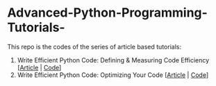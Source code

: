 # Advanced-Python-Programming-Tutorials-

This repo is the codes of the series of article based tutorials:
1. Write Efficient Python Code: Defining & Measuring Code Efficiency [[Article]() | [Code]()]
2. Write Efficient Python Code: Optimizing Your Code  [[Article]() | [Code]()]
